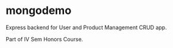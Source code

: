 # mongodemo 

Express backend for User and Product Management CRUD app.

Part of IV Sem Honors Course.